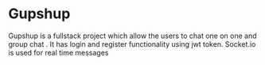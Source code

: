 # Gupshup 
Gupshup is a fullstack project which allow the users to chat one on one and group chat .
It has login and register functionality using jwt token.
Socket.io is used for real time messages 
